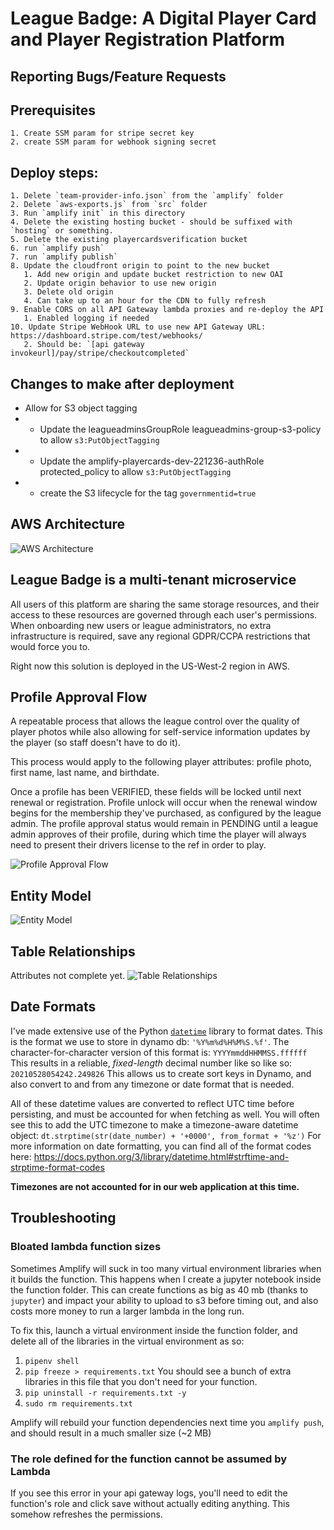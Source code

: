 # League Badge: A Digital Player Card and Player Registration Platform

## Reporting Bugs/Feature Requests



## Prerequisites
    1. Create SSM param for stripe secret key
    2. create SSM param for webhook signing secret

## Deploy steps:
    1. Delete `team-provider-info.json` from the `amplify` folder
    2. Delete `aws-exports.js` from `src` folder
    3. Run `amplify init` in this directory
    4. Delete the existing hosting bucket - should be suffixed with `hosting` or something.
    5. Delete the existing playercardsverification bucket
    6. run `amplify push`
    7. run `amplify publish`
    8. Update the cloudfront origin to point to the new bucket
       1. Add new origin and update bucket restriction to new OAI
       2. Update origin behavior to use new origin
       3. Delete old origin
       4. Can take up to an hour for the CDN to fully refresh
    9. Enable CORS on all API Gateway lambda proxies and re-deploy the API
       1. Enabled logging if needed
    10. Update Stripe WebHook URL to use new API Gateway URL: https://dashboard.stripe.com/test/webhooks/
       2. Should be: `[api gateway invokeurl]/pay/stripe/checkoutcompleted`

## Changes to make after deployment
* Allow for S3 object tagging
* * Update the leagueadminsGroupRole leagueadmins-group-s3-policy to allow `s3:PutObjectTagging`
* * Update the amplify-playercards-dev-221236-authRole protected_policy to allow `s3:PutObjectTagging`
* * create the S3 lifecycle for the tag `governmentid=true`

   
## AWS Architecture
![AWS Architecture](./highlevelarchitecture.png)

## League Badge is a multi-tenant microservice
All users of this platform are sharing the same storage resources, and their access to these resources are governed through each user's permissions. When onboarding new users or league administrators, no extra infrastructure is required, save any regional GDPR/CCPA restrictions that would force you to.

Right now this solution is deployed in the US-West-2 region in AWS.

## Profile Approval Flow
A repeatable process that allows the league control over the quality of player photos while also allowing for self-service information updates by the player (so staff doesn't have to do it).

This process would apply to the following player attributes: profile photo, first name, last name, and birthdate.

Once a profile has been VERIFIED, these fields will be locked until next renewal or registration. Profile unlock will occur when the renewal window begins for the membership they've purchased, as configured by the league admin.
The profile approval status would remain in PENDING until a league admin approves of their profile, during which time the player will always need to present their drivers license to the ref in order to play.

![Profile Approval Flow](./profile_approval_flow.png)

## Entity Model
![Entity Model](./entity_model.png)

## Table Relationships
Attributes not complete yet.
![Table Relationships](./ERD.png)

## Date Formats
I've made extensive use of the Python [`datetime`](https://docs.python.org/3/library/datetime.html) library to format dates.
This is the format we use to store in dynamo db: `'%Y%m%d%H%M%S.%f'`. 
The character-for-character version of this format is: `YYYYmmddHHMMSS.ffffff`
This results in a reliable, *fixed-length* decimal number like so like so: `20210528054242.249826`
This allows us to create sort keys in Dynamo, and also convert to and from any timezone or date format that is needed.

All of these datetime values are converted to reflect UTC time before persisting, and must be accounted for when fetching as well.
You will often see this to add the UTC timezone to make a timezone-aware datetime object: `dt.strptime(str(date_number) + '+0000', from_format + '%z')`
For more information on date formatting, you can find all of the format codes here: https://docs.python.org/3/library/datetime.html#strftime-and-strptime-format-codes


**Timezones are not accounted for in our web application at this time.**



## Troubleshooting

### Bloated lambda function sizes
Sometimes Amplify will suck in too many virtual environment libraries when it builds the function. This happens when I create a jupyter notebook inside the function folder. This can create functions as big as 40 mb (thanks to `jupyter`) and impact your ability to upload to s3 before timing out, and also costs more money to run a larger lambda in the long run.

To fix this, launch a virtual environment inside the function folder, and delete all of the libraries in the virtual environment as so:
1. `pipenv shell`
2. `pip freeze > requirements.txt` You should see a bunch of extra libraries in this file that you don't need for your function.
3. `pip uninstall -r requirements.txt -y`
4. `sudo rm requirements.txt`

Amplify will rebuild your function dependencies next time you `amplify push`, and should result in a much smaller size (~2 MB)

### The role defined for the function cannot be assumed by Lambda
If you see this error in your api gateway logs, you'll need to edit the function's role and click save without actually editing anything. This somehow refreshes the permissions.